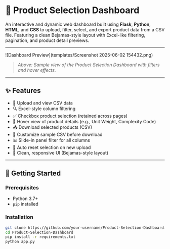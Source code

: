 # 🧾 Product Selection Dashboard

An interactive and dynamic web dashboard built using **Flask**, **Python**, **HTML**, and **CSS** to upload, filter, select, and export product data from a CSV file. Featuring a clean Bejamas-style layout with Excel-like filtering, pagination, and product detail previews.

---

![Dashboard Preview](templates/Screenshot 2025-06-02 154432.png)

> *Above: Sample view of the Product Selection Dashboard with filters and hover effects.*

---

## ✨ Features

- 📁 Upload and view CSV data
- 🔍 Excel-style column filtering
- ✅ Checkbox product selection (retained across pages)
- 🧠 Hover view of product details (e.g., Unit Weight, Complexity Code)
- 📥 Download selected products (CSV)
- 📄 Customize sample CSV before download
- 📊 Slide-in panel filter for all columns
- 🔄 Auto reset selection on new upload
- 🎨 Clean, responsive UI (Bejamas-style layout)

---

## 🚀 Getting Started

### Prerequisites

- Python 3.7+
- `pip` installed

### Installation

```bash
git clone https://github.com/your-username/Product-Selection-Dashboard.git
cd Product-Selection-Dashboard
pip install -r requirements.txt
python app.py
